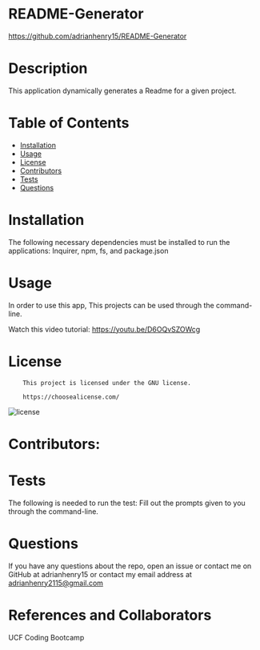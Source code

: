 # README-Generator
https://github.com/adrianhenry15/README-Generator
# Description
This application dynamically generates a Readme for a given project.
 # Table of Contents
* [Installation](#installation)
* [Usage](#usage)
* [License](#license)
* [Contributors](#contributors)
* [Tests](#tests)
* [Questions](#questions)
# Installation
The following necessary dependencies must be installed to run the applications: Inquirer, npm, fs, and package.json
# Usage
In order to use this app, This projects can be used through the command-line.

Watch this video tutorial:
https://youtu.be/D6OQvSZOWcg

# License
        This project is licensed under the GNU license.
    
        https://choosealicense.com/
![license](https://img.shields.io/badge/GNU-license-red)
# Contributors: 
# Tests
The following is needed to run the test: Fill out the prompts given to you through the command-line.
# Questions
If you have any questions about the repo, open an issue or contact me on GitHub at adrianhenry15 or contact my email address at adrianhenry2115@gmail.com
# References and Collaborators
UCF Coding Bootcamp



